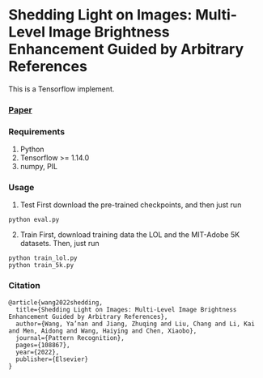 # Shedding Light on Images: Multi-Level Image Brightness Enhancement Guided by Arbitrary References

This is a Tensorflow implement.

### [Paper](https://www.sciencedirect.com/science/article/pii/S003132032200348X)

### Requirements ###
1. Python
2. Tensorflow >= 1.14.0
3. numpy, PIL

### Usage ###

1. Test
First download the pre-trained checkpoints, and then just run

```shell
python eval.py 
```

2. Train
First, download training data the LOL and the MIT-Adobe 5K datasets. Then, just run

```shell
python train_lol.py
python train_5k.py
```

### Citation ###
```
@article{wang2022shedding,
  title={Shedding Light on Images: Multi-Level Image Brightness Enhancement Guided by Arbitrary References},
  author={Wang, Ya’nan and Jiang, Zhuqing and Liu, Chang and Li, Kai and Men, Aidong and Wang, Haiying and Chen, Xiaobo},
  journal={Pattern Recognition},
  pages={108867},
  year={2022},
  publisher={Elsevier}
}
```
